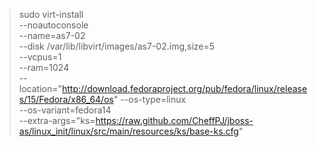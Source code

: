 > sudo virt-install \
> --noautoconsole \
> --name=as7-02 \
> --disk /var/lib/libvirt/images/as7-02.img,size=5 \
> --vcpus=1 \
> --ram=1024 \
> --location="http://download.fedoraproject.org/pub/fedora/linux/releases/15/Fedora/x86_64/os"
> --os-type=linux \
> --os-variant=fedora14 \
> --extra-args="ks=https://raw.github.com/CheffPJ/jboss-as/linux_init/linux/src/main/resources/ks/base-ks.cfg"
